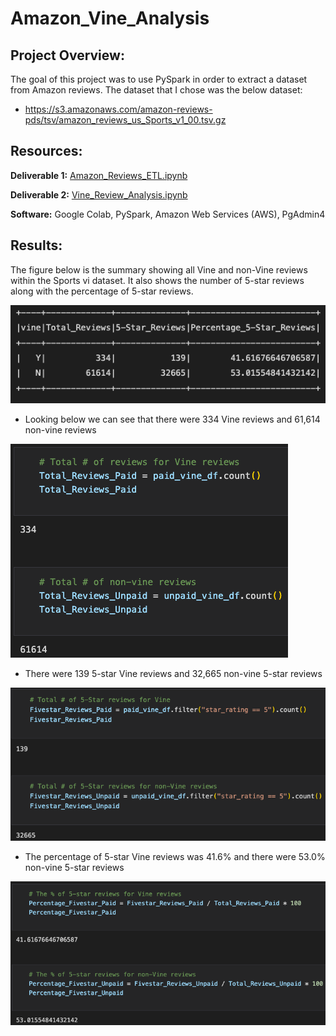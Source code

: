# Amazon_Vine_Analysis

## Project Overview:

The goal of this project was to use PySpark in order to extract a dataset from Amazon reviews. The dataset that I chose was the below dataset:

* https://s3.amazonaws.com/amazon-reviews-pds/tsv/amazon_reviews_us_Sports_v1_00.tsv.gz

## Resources:

**Deliverable 1:** [Amazon_Reviews_ETL.ipynb](https://github.com/matthubb17/Amazon_Vine_Analysis/blob/main/Amazon_Reviews_ETL.ipynb)

**Deliverable 2:** [Vine_Review_Analysis.ipynb](https://github.com/matthubb17/Amazon_Vine_Analysis/blob/main/Vine_Review_Analysis.ipynb)


**Software:** Google Colab, PySpark, Amazon Web Services (AWS), PgAdmin4


## Results:

The figure below is the summary showing all Vine and non-Vine reviews within the Sports vi dataset. It also shows the number of 5-star reviews along with the percentage of 5-star reviews.

![Image 1](https://github.com/matthubb17/Amazon_Vine_Analysis/blob/main/Images/Summary%20Image.png)

* Looking below we can see that there were 334 Vine reviews and 61,614 non-vine reviews

![Image 2](https://github.com/matthubb17/Amazon_Vine_Analysis/blob/main/Images/Total%20Reviews%20for%20Vine%20and%20Non-Vine.png)

* There were 139 5-star Vine reviews and 32,665 non-vine 5-star reviews

![Image 2](https://github.com/matthubb17/Amazon_Vine_Analysis/blob/main/Images/Total%205-star%20Reviews%20Vine%20and%20non-vine.png)

* The percentage of 5-star Vine reviews was 41.6% and there were 53.0% non-vine 5-star reviews

![Image 3](https://github.com/matthubb17/Amazon_Vine_Analysis/blob/main/Images/%25%20of%205-star%20Reviews%20Vine%20and%20non-vine.png)
